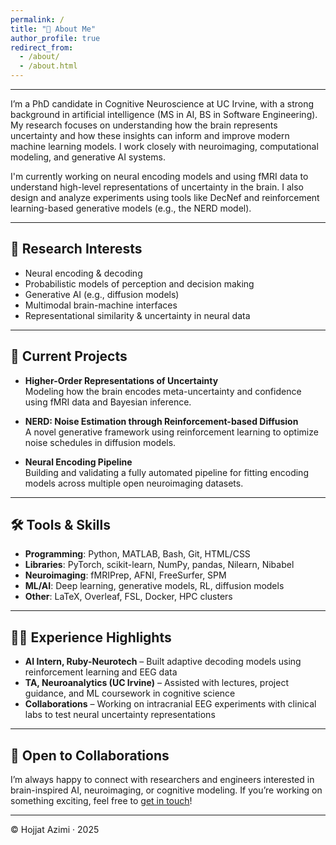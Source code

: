 ```yaml
---
permalink: /
title: "👋 About Me"
author_profile: true
redirect_from: 
  - /about/
  - /about.html
---
```


<!-- # Hojjat Azimi

**PhD Candidate · Cognitive Neuroscience & AI · UC Irvine**   -->
<!-- [Email](mailto:your-email@uci.edu) | [GitHub](https://github.com/yourusername) | [LinkedIn](https://www.linkedin.com/in/yourusername/) | [CV](./cv.pdf) -->

---

<!-- ## 👋 About Me -->

I’m a PhD candidate in Cognitive Neuroscience at UC Irvine, with a strong background in artificial intelligence (MS in AI, BS in Software Engineering). My research focuses on understanding how the brain represents uncertainty and how these insights can inform and improve modern machine learning models. I work closely with neuroimaging, computational modeling, and generative AI systems.

I'm currently working on neural encoding models and using fMRI data to understand high-level representations of uncertainty in the brain. I also design and analyze experiments using tools like DecNef and reinforcement learning-based generative models (e.g., the NERD model).

---

## 🔬 Research Interests

- Neural encoding & decoding  
- Probabilistic models of perception and decision making  
- Generative AI (e.g., diffusion models)  
- Multimodal brain-machine interfaces  
- Representational similarity & uncertainty in neural data

---

## 🧠 Current Projects

- **Higher-Order Representations of Uncertainty**  
  Modeling how the brain encodes meta-uncertainty and confidence using fMRI data and Bayesian inference.

- **NERD: Noise Estimation through Reinforcement-based Diffusion**  
  A novel generative framework using reinforcement learning to optimize noise schedules in diffusion models.

- **Neural Encoding Pipeline**  
  Building and validating a fully automated pipeline for fitting encoding models across multiple open neuroimaging datasets.

---

## 🛠️ Tools & Skills

- **Programming**: Python, MATLAB, Bash, Git, HTML/CSS  
- **Libraries**: PyTorch, scikit-learn, NumPy, pandas, Nilearn, Nibabel  
- **Neuroimaging**: fMRIPrep, AFNI, FreeSurfer, SPM  
- **ML/AI**: Deep learning, generative models, RL, diffusion models  
- **Other**: LaTeX, Overleaf, FSL, Docker, HPC clusters

---

## 🧑‍🔬 Experience Highlights

- **AI Intern, Ruby-Neurotech** – Built adaptive decoding models using reinforcement learning and EEG data  
- **TA, Neuroanalytics (UC Irvine)** – Assisted with lectures, project guidance, and ML coursework in cognitive science  
- **Collaborations** – Working on intracranial EEG experiments with clinical labs to test neural uncertainty representations

---

## 📢 Open to Collaborations

I’m always happy to connect with researchers and engineers interested in brain-inspired AI, neuroimaging, or cognitive modeling. If you’re working on something exciting, feel free to [get in touch](mailto:your-email@uci.edu)!

---

© Hojjat Azimi · 2025
